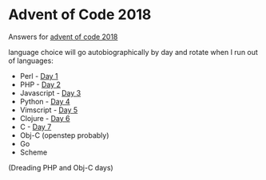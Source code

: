 Advent of Code 2018
===================

Answers for [advent of code 2018](https://adventofcode.com/2018)

language choice will go autobiographically by day and rotate when I run out of
languages:

* Perl - [Day 1](01-chronal-calibration/)
* PHP - [Day 2](02-inventory-management-system/)
* Javascript - [Day 3](03-no-matter-how-you-slice-it/)
* Python - [Day 4](04-repose-record/)
* Vimscript - [Day 5](05-alchemical-reduction/)
* Clojure - [Day 6](06-chronal-coordinates/)
* C  - [Day 7](07-the-sum-of-its-parts/)
* Obj-C (openstep probably)
* Go
* Scheme

(Dreading PHP and Obj-C days)

